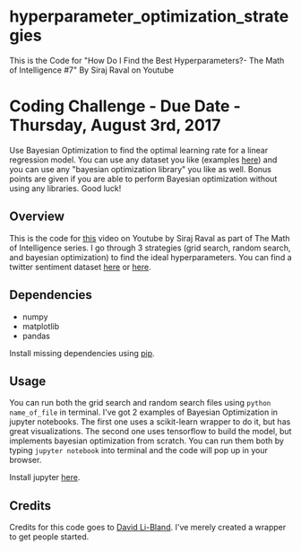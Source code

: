 # hyperparameter_optimization_strategies
This is the Code for "How Do I Find the Best Hyperparameters?- The Math of Intelligence #7" By Siraj Raval on Youtube

# Coding Challenge - Due Date - Thursday, August 3rd, 2017

Use Bayesian Optimization to find the optimal learning rate for a linear regression model. You can use any dataset you like (examples [here](https://www.kaggle.com/datasets)) and you can use any "bayesian optimization library" you like as well. Bonus points are given if you are able to perform Bayesian optimization without using any libraries. Good luck!

## Overview

This is the code for [this](https://youtu.be/ttE0F7fghfk) video on Youtube by Siraj Raval as part of The Math of Intelligence series. I go through 3 strategies (grid search, random search, and bayesian optimization) to find the ideal hyperparameters. You can find a twitter sentiment dataset [here](https://twitter-sentiment-csv.herokuapp.com/) or [here](http://thinknook.com/twitter-sentiment-analysis-training-corpus-dataset-2012-09-22/). 


## Dependencies

* numpy
* matplotlib
* pandas

Install missing dependencies using [pip](https://pip.pypa.io/en/stable/).

## Usage

You can run both the grid search and random search files using `python name_of_file` in terminal. I've got 2 examples of Bayesian Optimization in jupyter notebooks. The first one uses a scikit-learn wrapper to do it, but has great visualizations. The second one uses tensorflow to build the model, but implements bayesian optimization from scratch. You can run them both by typing `jupyter notebook` into terminal and the code will pop up in your browser.

Install jupyter [here](http://jupyter.readthedocs.io/en/latest/install.html). 


## Credits

Credits for this code goes to [David Li-Bland](https://github.com/davidlibland). I've merely created a wrapper to get people started.
